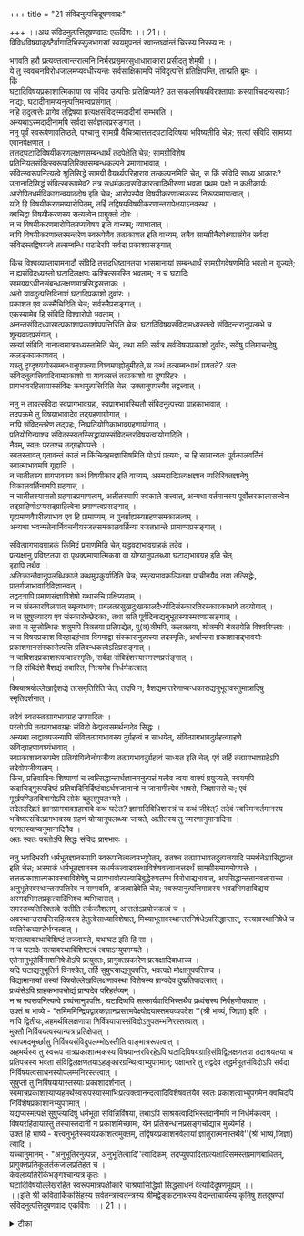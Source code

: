 +++
title = "21 संविदनुत्पत्तिदूषणवादः"

+++
।।अथ संविदनुत्पत्तिदूषणवादः एकविंशः ।। 21।।  
विविधविषयाकृष्टैर्वागादिभिस्सुलभागसां स्वयमुपनतं स्वान्तर्घ्वान्तं चिरस्य निरस्य नः ।  
  
भगवति हरौ प्रत्यक्तत्वान्तरात्मनि निर्भरप्रसृमरसुधाधाराकारा प्रसीदतु शेमुषी ।।  
ये तु स्ववचनविरोधजालमप्यवधीरयन्तः सर्वसाक्षिकामपि संविदुत्पत्तिं प्रतिक्षिपन्ति, तान्प्रति ब्रूमः ।  
किं   
घटादिविषयप्रकाशात्मिकाया एव संविद उत्पत्तिः प्रतिक्षिप्यते? उत सकलविषयविरक्तायाः कस्याश्चिदन्यस्याः? नाद्यः, घटादीनामप्यनुत्पत्तिमत्त्वप्रसंगात् ।  
 नहि तदुत्पत्तेः प्रागेव तद्विषया प्रत्यक्षसंविदस्मदादीनां सम्भवति ।  
 अन्यथाऽस्मदादीनामपि सर्वदा सर्वज्ञत्वप्रसङ्गात् ।  
 ननु पूर्वं स्वरूपेणावतिष्ठते, पश्चात्तु सामग्री वैचित्र्यात्तत्तद्घटादिविषया भविष्यतीति चेन्न; सत्यां संविदि सामग्र्या एवानपेक्षणात् ।  
 तत्तद्घटादिविषयीकरणलक्षणसम्बन्धार्थं तदपेक्षेति चेन्न; सामग्रीविशेष प्रतिनियतसंवित्स्वरूपातिरिक्तसम्बन्धकल्पने प्रमाणाभावात् ।  
 संवित्स्वरूपनित्यत्वे श्रुतिसिद्धे सामग्री वैयर्थ्यपरिहाराय तत्कल्पनमिति चेत्, स किं संविदि साध्य आकारः? उतानादिसिद्धं संवित्स्वरूपमेव? तत्र सधर्मकत्वसविकारत्वादिभीरुणा भवता प्रथमः पक्षो न कक्षीकार्यः . आरोपितधर्मविकारान्वयाददोष इति चेन्न; आरोपस्यैव विषयीकरणात्मकस्य निरूप्यमाणत्वात् ।  
 यदि हि विषयीकरणमप्यारोपितम्, तर्हि तद्विषयविषयीकरणान्तरापेक्षयाऽनवस्था ।  
 क्वचिद्वा विषयीकरणस्य सत्यत्वेन प्रागुक्तो दोषः ।  
 न च विषयीकरणमारोपितमप्यविषय इति वाच्यम्; व्याघातात् ।  
 नापि विषयीकरणान्तरमन्तरेण स्वरूपेणैव तत्प्रकाशत इति वाच्यम्, तत्रैव सामग्रीनैरपेक्ष्यप्रसंगेन सर्वदा संविदस्तद्विषयत्वे तत्सम्बन्धि घटादेरपि सर्वदा प्रकाशप्रसङ्गात् ।  
  
किंच विश्वव्याप्तायामनादौ संविदि तत्तदधिष्ठानतया भासमानायां सम्बन्धार्थं सामग्रीगवेषणमिति भवतो न युज्यते; न ह्यसंविदध्यस्तो घटादिलक्षणः कश्चित्समस्ति भवताम्; न च घटादिः सामग्रयऽधीनसंबन्धलक्षणमात्रसिद्धसत्ताकः ।  
 अतो यावदुत्पत्तिविनाशं घटादिप्रकाशो दुर्वारः ।  
 प्रकाशत एव कस्मैचिदिति चेन्न; सर्वस्मैप्रसङ्गात् ।  
 एकस्यामेव हि संविदि विश्वारोपो भवताम् ।  
 अनन्तसंविदध्यासात्प्रकाशाप्रकाशोपपत्तिरिति चेन्न; घटादिविषयसंविदामध्यस्तत्वे संविदन्तरानुपलम्भे च शून्यवादप्रसंगात् ।  
 सत्यां संविदि नानात्वमात्रमध्यस्तमिति चेत्, तथा सति सर्वत्र सर्वविषयप्रकाशो दुर्वारः, सर्वेषु प्रतिमाचन्द्रेषु कलङ्कप्रकाशवत् ।  
 यस्तु दृग्दृश्ययोस्सम्बन्धानुपपत्त्या विश्वमपह्नोतुमीहते,स कथं तत्सम्बन्धार्थं प्रयतते? अतः संविदनुत्पत्तिवादिनामप्रकाशो वा यावत्सत्तं तत्प्रकाशो वा दुष्परिहरः ।  
प्रागभावरहितायास्संविदः कथमुत्पत्तिरिति चेन्न; उक्तानुपपत्त्यैव तद्वत्त्वात् ।  
  
ननु न तावत्संविदा स्वप्रागभावग्रहः, स्वप्रागभावस्थितौ संविदनुत्पत्त्या ग्राहकाभावात् ।  
 तदपक्रमे तु विषयाभावादेव तद्ग्रहणायोगात् ।  
 नापि संविदन्तरेण तद्ग्रहः, निष्प्रतियोगिकाभावग्रहणायोगात् ।  
प्रतियोगिन्याश्च संविदस्स्वतस्सिद्धायास्संविदन्तरविषयत्वायोगादिति ।  
 नैवम्, स्वतः परतश्च तद्ग्रहोपपत्तेः ।  
स्वतस्तावत् एतावन्तं कालं न किंचिदहमज्ञासिषमिति योऽयं प्रत्ययः, स हि सामान्यतः पूर्वकालवर्तिनं स्वात्माभावमपि गृह्णाति ।  
 न चातीतस्य प्रागभावस्य कथं विषयीकार इति वाच्यम्, अस्मदादिप्रत्यक्षज्ञान व्यतिरिक्तज्ञानेषु त्रिकालवर्तिनामपि ग्रहणात् ।  
 न चातीतस्यासतो ग्रहणादप्रमाणत्वम्, अतीतस्यापि स्वकाले सत्त्वात्, अन्यथा वर्तमानस्य पूर्वोत्तरकालासत्त्वेन तद्ग्राहिणोऽप्यसद्ग्राहित्वेना प्रमाणत्वप्रसङ्गात् ।  
 गृह्यमाणवैपरीत्याभाव एव हि प्रामाण्यम्, न पुनर्ग्राह्यस्यग्रहणसमकालत्वम् ।  
 अन्यथा भवन्मतेनार्निवचनीयरजतसमकालवर्तिन्या रजतभ्रान्तेः प्रामाण्यप्रसङ्गात् ।  
  
संवित्प्रागभावग्राहकं किमिदं प्रमाणमिति चेत् यद्धवद्यभावग्राहकं तदेव ।  
 प्रत्यक्षानु प्रविष्टतया वा पृथक्प्रमाणात्मिकया वा योग्यानुपलब्ध्या घटाद्यभावग्रह इति चेत् ।  
 इहापि तथैव ।  
 अतिक्रान्तैवानुपलब्धिकाले कथमुपकुर्यादिति चेन्न; स्मृत्यभावकल्पितया प्राचीनयैव तया तत्सिद्धेः, प्रातर्गजाभावादिविज्ञानवत् ।  
 तद्वदत्रापि प्रमाणसंज्ञाविशेषो यथारुचि प्रक्षिप्यताम् ।  
 न च संस्कारविलयात् स्मृत्यभावः; प्रबलतरसुखदुःखकालदैर्ध्यादिसंस्कारतिरस्कारकाभावे तदयोगात् ।  
 न च सुषुप्त्यादय एव संस्कारोच्छेदकाः, तथा सति पूर्वदिनाद्यनुभूतस्यास्मरणप्रसङ्गात् ।  
 तथा च सुप्तोत्थितः शत्रुमपि मित्रतया प्रतिपद्येत, पु(त्र)त्रीमपि, कलत्रतया, श्रोत्रमपि नेत्रतयेति विश्वविप्लवः ।  
 न च विषयप्रकाश विरहादहंभाव विगमाद्वा संस्कारानुत्पत्त्या तदस्मृतिः, अर्थान्तरा प्रकाशासद्भावयोः प्रकाशमानसंस्कारोत्पत्ति प्रतिबन्धकत्वेऽतिप्रसङ्गात् ।  
 न चाविशदप्रकाशरूपत्वादस्मृतिः, सर्वदा संविदंशस्यास्मरणप्रसंङ्गात् ।  
 न हि संविदंशे वैशद्यं तवास्ति, नित्यमेव निर्धर्मकत्वात्   
।  
 विषयाश्रयोल्लेखाद्वैशद्ये तत्समृतिरिति चेत्, तदपि न; वैशद्यमन्तरेणाप्यन्धकाराद्यनुभूतवस्तुमात्रादिषु स्मृतिदर्शनात् ।  
  
तदेवं स्वतस्तत्प्रागभावग्रह उपपादितः ।  
 परतोऽपि तत्प्रागभावग्रहः संविदो वेद्यत्वसमर्थनादेव सिद्धः ।  
अन्यथा त्वद्वाक्यजन्यापि संवित्तत्प्रागभावस्य दुर्ग्रहत्वं न साधयेत्, संवित्प्रागभावदुर्ग्रहत्वग्रहणे संविद्ग्रहणावश्यंभावात् ।  
 स्वप्रकाशस्वरूपमेव प्रतियोगित्वेनोपजीव्य तत्प्रागभावदुर्ग्रहत्वं साध्यत इति चेत्, एवं तर्हि तत्प्रागभावग्रहेऽपि   
तदेवोपजीव्यताम् ।  
 किंच, प्रतिवादिनः शिष्याणां च त्वत्सिद्धान्तार्थज्ञानमनुत्पन्नं मत्वैव त्वया वाक्यं प्रयुज्यते, स्वयमपि कदाचिद्गुरूपदिष्टं प्रतिवादिनिर्दिष्टंवाऽर्थमजानानो न जानामीत्येव भाषसे, जिज्ञाससे चः; एवं मूर्खपण्डितविभागोऽपि लोके बहुलमुपलभ्यते ।  
तदेतदखिलं ज्ञानप्रागभावग्रहाभावे कथं घटेत? ज्ञानादिविधिशास्त्रं च कथं जीवेत्? तदेवं स्वस्मिन्वर्तमानस्य भविष्यत्संवित्प्रागभावस्य ग्रहणं योग्यानुपलब्ध्या जायते, अतीतस्य तु स्मरणानुमानादिना ।  
परगतस्याप्यनुमानादिनैव ।  
 अतः स्वतः परतोऽपि सिद्धः संविदः प्रागभावः ।  
  
ननु भवद्भिरपि धर्मभूतज्ञानस्यापि स्वरूपनित्यत्वमभ्युपेतम्, ततश्च तत्प्रागभावतदुत्पत्तयादि समर्थनेऽपसिद्धान्त इति चेन्न; अस्माकं धर्मभूतज्ञानस्य सधर्मकत्वादवस्थाविशेषवत्त्वात्तत्तदर्थं सामग्रीसमागमोपपत्तेः ।  
 तत्तत्प्रकाशात्मकावस्थाविशेषेषु च प्रागभावोत्पत्त्यादिबुद्धेरुपलम्भ विरोधाद्यभावात्, अपसिद्धान्ततानवताराच्च ।  
 अनुभूतेरवस्थान्तरापत्तिरेव न सम्भवति, अजत्वादेवेति चेन्न; स्वरूपानुत्पत्तिमात्रस्य भवदभिमताविद्यया अस्मदभिमतप्रकृत्यादिभिश्च व्यभिचारात् ।  
 समस्तव्यतिरिक्तत्वे सतीति तर्ककौशलम्, अन्ततोऽप्रयोजकत्वं च ।  
 अवस्थान्तरापत्तिराहित्यस्य हेतुत्वेसाध्याविशेषात्, मिथ्याभूतावस्थान्तरनिषेधेऽपसिद्धान्तात्, सत्यावस्थानिषेधे च व्यतिरेकव्याप्तेर्भग्नत्वात् ।  
यत्सत्यावस्थाविशिष्टं तज्जायते, यथाघट इति हि सा ।  
 न च घटादेः सत्यावस्थाविशिष्टत्वं त्वयाऽभ्युपगम्यते ।  
एतेनानुभूतेर्विनाशनिषेधोऽपि प्रत्युक्तः, प्रागुक्तप्रकारेण प्रत्यक्षादिबाधाच्च ।  
 यदि घटाद्यनुभूतिर्न विनश्येत्, तर्हि सुषुप्त्याद्यनुपपत्तिः, भवत्पक्षे मोक्षानुपपत्तिश्च ।  
 विद्यामानायां तस्यां विषयोल्लेखविलक्षणावस्था विशेषस्य प्राग्वदेव दुष्प्रतिपादत्वात् ।  
 प्रध्वंसेऽपि ग्राहकभावचोद्यं प्राग्वदेव परिहर्तव्यम् ।  
 न च स्वरूपनित्यत्वे प्रघ्वंसानुपपत्तिः, घटादिष्वपि सत्कार्यवादिभिस्तथैव प्रध्वंसस्य निर्वहणीयत्वात् ।  
 उक्तं च भाष्ये - "तमिममिन्द्रियद्वारकज्ञानप्रसरमपेक्ष्योदयास्तमयव्यपदेश ''(श्री भाष्यं, जिज्ञा) इति ।  
 नापि द्वितीयः,अहमर्थविलक्षणाया निर्विषयायास्संविदोऽनुपलम्भनिरस्तत्वात् ।  
 मुक्तौ निर्विषयत्वस्यान्यत्र प्रतिक्षेपात् ।  
स्वापमदमूर्च्छासु निर्विषयसंविदुपलम्भोऽस्तीति वाङ्मात्ररूपत्वात् ।  
 अहमर्थस्य तु स्वरूप मात्रप्रकाशात्मकस्य विषयान्तरविरहेऽपि घटादिविषयग्राहिसंविद्विलक्षणतया तदाश्रयतया च प्रतिपन्नस्य भवता संविद्विलक्षणतयाऽहङ्कारग्रन्थित्वाभ्युपगमात्; पक्षान्तरे तु तद्वदेव तद्धर्मभूतसंविदोऽपि सर्वदा निर्विषयत्वसाधनस्योपलम्भनिरस्तत्वात् ।  
 सुषुप्तौ तु निर्विषयायास्तस्याः प्रकाशादर्शनात् ।  
 स्वमात्रप्रकाशस्याप्यहमर्थस्वरूपस्यास्माभिःप्रत्यक्त्वानन्दत्वादिविशेषवत्तयैव स्वतः प्रकाशत्वाभ्युपगमेन क्वचिदपि निर्विशेषप्रकाशानभ्युपगमात् ।  
 यद्यप्यस्मत्पक्षे सुषुप्त्यादिषु धर्मभूता संविन्निर्विषया, तथाऽपि साश्रयत्वादिभिस्तदानीमपि न निर्धर्मकत्वम् ।  
 विषयरहितायास्तु तस्यास्तदानीं न प्रकाशमिच्छामः, येन प्रतिसन्धानप्रसङ्गचोद्यान्न मुच्येमहि ।  
 उक्तं हि भाष्ये - यत्त्वनुभूतेस्स्वयंप्रकाशत्वमुक्तम्, तद्विषयप्रकाशनवेलायां ज्ञातुरात्मनस्तथैवे''(श्री भाष्यं,जिज्ञा) त्यादि ।  
यच्चानुमानम् - "अनुभूतिरनुत्पन्ना, अनुभूतित्वादि''त्यादिकम्, तदप्युपपादितप्रत्यक्षादिसमस्तप्रमाणबाधितम्, प्रागुक्तप्रतिकूलर्तकजालप्रतिहंत च ।  
 केवलव्यतिरेकिभङ्गश्चान्यत्र कृतः ।  
 घटादिविषयोल्लेखरहित स्वरूपमात्रपक्षीकारे चाश्रयासिद्धिर्वा सिद्धसाधनं वेत्यादिदूषणमूह्यम् ।।  
।।इति श्री कवितार्किकसिंहस्य सर्वतन्त्रस्वतन्त्रस्य श्रीमद्वेङ्कटनाथस्य वेदान्ताचार्यस्य कृतिषु शतदूषण्यां संविदनुत्पत्तिदूषणवादः एकविंशः ।। 21 ।।

<details><summary>टीका</summary>

पूर्ववादे प्रतिज्ञादिजन्यज्ञानविषयतया चाऽननुभाव्यत्वं निराकृतं । तदनुपपन्नं । अनुभूतेरूत्पत्तिविनाशयोर भावेन प्रतिज्ञादीनामनुभवाजनकत्वादित्याक्षेप संगतिमपेक्षयोत्पत्ति विनाशौ निरूपयन् वादार्थं संगृह्णातिविविधेति। विषयाः शब्दादयः । वागदीत्यादिशब्देन चक्षुरादीन्युच्यन्ते । चिरस्य विभर्ति प्रतिरूपकमन्यथा अचिरेणेत्यर्थः । प्रत्यक्त्तत्वं जीवः । तस्यान्तरात्मा - परमात्मा - ""यस्यात्मा''(बृह - 5 - 7 - 22 ) इति श्रुतेः ।प्रसृमरता - प्रसरणशीलता प्रसरणनिरूपावस्था योगित्वेनोत्पत्त्यवगमात् वादार्थस्सूचितः ।।
ये पुनरिति। प्रतिवादिनश्शिष्याणा चेत्यादिना वक्ष्यमाण स्ववचनविरोधः घटादिविषयप्रकाशात्मिकाया इति।अहमर्थधमर्भूताया इति। विवक्षितं तेन तदभिमतसंविदो घटादिप्रकाशात्मकत्वेपि कोट्यंतराद्भेदः सकल विषयः ।विरक्ताकारा इति। स्वत इति शेषः अनहमर्थधर्मायाः निर्धर्मकाया निराश्रयाया इत्यर्थः । अनुवृत्तिप्रसंगमुपपादयतिन हीति। विषयप्रागभावकाले ईश्वरयोगिव्यतिरिक्तानां सन्निकर्षाभावात् प्रत्यक्षं न संभवतीत्यर्थः । ईश्वरप्रतीतिवदस्मदादीप्रतीतेरपिनुत्पन्नविषयतास्त्वित्याशंक्य तथा सति कारणापेक्षाविरहात् सर्वदा सर्वेषां सर्वज्ञतास्यात् इत्याहअन्यथेति। ननु पूर्वं घटादिविषयकत्व रहिता संवित् तत्तद्विषयेंद्रिय सन्निकर्षादिसामग्रीवशात्तत्तद्घटादि विषया भविष्यतीति शंकतेनन्विति।किं सामग्री वैचित्र्यं यद्घटादि विषयकं ज्ञानमुत्पद्यते उत विषयीकरणलक्षण संबंधः । नाद्य इत्याहसत्यामिति।द्वितीय्यमाशंकतेतत्तदिति। तत्तत्प्रत्यक्षादि सामग्रयनन्तरं साक्षात्करोमीत्यन्वयादिदर्शनात् संविदर्थत्व कल्पनमेव सामग्र्यायत्तं । न तु संबंधांतरमपि कल्पयित्वा तदर्थत्वकल्पनमित्याहनेति। ननु नहि""द्रष्टुर्दृष्टेर्विपरिलोपो विद्यते'' ""न विज्ञातुर्विज्ञाते र्विपरिलोपो विद्यते'' ""प्रकाश्यन्ते न जन्यन्ते'' (विष्णुध.104 अ)इत्यादिभिः संविदो नित्यत्वावगमादन्वय व्यतिरेकावपि स्वरूपातिरिक्त संबंधादिकल्पनीयं तावतापि सामग्र्यासार्थक्यमेवेति शंकतेसंविदिति।किमिति संबंध इति।शेषः ।साध्याकारोऽपि श्यामिकेव धर्मोवास्यात् क्षीरस्य दधिभाव इव विकाराे वास्यात् उभयथापि न संभवतीत्याहतत्रेति।आदिशब्देनाेत्पत्यादिः ।धर्मविकाराददोष इति। वेदाः प्रमाणमितिवन्निरूप्यमाणत्वात् निरूपणेन विचारेण निरस्यत्वादित्यर्थः । पर्यायेण गच्छति पर्याययतीतिवत्""प्रातिपदिकात्धात्वर्थ'' इति णिच्। निरासप्रकारं दर्शयतियदि हीति। आरोपविषयत्वमारोपितत्वं ।तथा चारोपितस्य विषयीकरणस्य विषयीकरणान्तरमपेक्षितं तन्मिथ्याभूतं सत्यं वा नाद्य इत्याहविषयीकरणमिति।तद्विषयीकरणान्तरापेक्षयेति। आरोपित प्रथम विषयीकरणान्तरापेक्षया इत्यर्थः ।न प्रागुक्तो दोष इति। किन्त्वपसिद्धान्त इति शेषः । यद्वा सत्यत्वेन सत्यतया प्रागुक्तोदोषः सामग्र्य एव नापेक्षणादित्युक्तो दोष इत्यर्थः ।व्याघातादिति। आरोपितत्वं नाम आरोपविषयं तस्या विषयत्वोक्तौत इत्यर्थः । ननु संवित् घटादि प्रकाश एव विषयीकरणमपेक्षते । न तु विषयीकरणेपि स्वरूपस्यैव तत्प्रकाशात्मकत्वादिति शंकतेनापीति।तत्रैवेति। विषयीकरणविषये सामग्रीनरैरपेक्ष्यान्नित्यभूतायास्संविदः सर्वदा तद्विषयत्वे विषयीकरणस्य सर्वदाभानात् विषयभानं विना तद्भानायोगात् घटादीनामपि सर्वदा भानप्रसंग इत्यर्थः ।
किंच विश्वव्याप्तायां नित्यायां च सर्व देशकालवर्तिपदार्थाधिष्ठानत्वयोग्यायां संविदि प्रयंचाध्यासं अवोचः । अस्मिन्कल्पे अहमर्थधर्मभूतायां तादृश्यां संविदि अध्यासो वाच्यः । तदतिरिक्तसंविदध्यासे एतत्संविदाभानायोक्तः । ततश्चाधिष्ठान भूतयया तया संविदा घटादीनां भानावश्यंभावात् कादाचित्कसंबंधापेक्षाविरहात् न तदर्थं सामग्र्यपेक्षेत्याहकिं चेति। नन्वधिष्ठान भूतायापि संविदा सामग्रयधीनसंबंधदशायामेव घटादिर्भासते नान्यथेत्यत्राहन चेति। मिथ्यार्थस्यभाने नियतसत्ताकत्वात् घटादेसन्निकृष्टदशायामेव त्वं स्यात् नान्यथा । तच्च प्रमाणविरुद्धमित्यर्थः । ननु ""दृष्टिसृष्टि'' पक्षोऽस्माभिरभ्युपगम्यत इति चेत् तदत्यंताभावगतं दृष्टि शब्देन किं चैतन्यं विवक्षितं उत चक्षुः स्सन्निकर्षादिः । पूर्वत्र सर्वदासत्वप्रसंगात् । उत्तरत्र चक्षुरादेरपि सृष्ट्ययोगेन सृष्ट्यनुपपत्तेरित्यादि दोषबाहुळयादिति भावः ।अत इति। यत एव मध्यस्तो घटादिः प्रतीति नियतसत्ताकोधिष्ठानमात्रभावस्य बाध इत्यर्थः ।कस्मैचिदिति। ईश्वरादेवेत्यर्थः ।सर्वस्मै इति। अविशेषादिति भावः । अविशेषमुपपादयतिएकस्यामिति। अहमर्थधर्मभूत संविदि सर्वासामर्थानामेकैवेति भावः । ननूक्तदोषपरिहारायानंतास्संविदस्स्वी क्रियन्ते ततश्च यस्य यस्यां संविदि योऽर्थोध्यस्यति तस्य तया संविदा अर्थो भासते इतिप्रकाशाप्रकाशोपपत्तिरिति शंकते ।अनन्तेति। संवित्स्वाध्यासः संविद ध्यासः । अद्वैतावदिनात्वया संविदानन्तमध्यासेन वाच्यं अन्यथा अद्वैतभंगप्रसंगात् । ततश्चात्रैवं विकल्पः किं संविदामेवमध्यासः उत तस्यां नानात्वस्येति आद्यं दूषयति 
।घटादीति। घटादिसंविदां पूर्वमभावादधिष्ठानत्वायोगात्तदतिरिक्तसंविदोनुपलंभनिरस्तत्वात् अधिष्ठानांतरा भावात् निरधिष्ठानाध्यसे च शून्यवादतापत्तिरित्यर्थः ।द्वितीयं कल्पमाशंकते ।सत्यामिति। भेदाध्यासेऽपि घटादिविषयकज्ञानस्य सर्वगतस्य अनपायात् सर्वत्र सर्वविषयप्रकाशो दुर्वार इत्याह ।तथासतीति। ननु चंद्र भेदाध्यासे सति यथा सव्यदक्षिणव्यवस्था तथा घटविषयत्वतदविषयत्वव्यवस्थाप्युपपद्यत एवेत्याशंक्याह ।सर्वेष्विति। प्रतीयमानधर्मविरोधिधर्माध्यासएव तयोर्धर्मयोः परस्परत्यान्ता भावसमानाधिकरणतया परस्परं भिन्नाश्रयन्वेन व्यवस्थया प्रतीतिरूपपद्यते ।नत्वन्यथापि । तथा सति कळंकचंद्रत्वादेरपि व्यवस्था प्रसंगात् । घटविषयकत्वपटविषयकत्वादिकंच न परस्परं विरोधि समूहालंबने तदुभययादर्शनात् तथाच प्रतीतिव्यवस्थाया एव दुरूपपादत्वे कुत एकस्मिन्नधिष्ठानेऽध्यस्यमानयोरर्थयोव्यवस्थेति भावः । विषयीकरणलक्षणसंबंधस्य सामग्र्यधीनत्वेदृग्दृश्यसंबंधानुपपत्त्या विश्वमिथ्यत्वकथनं संगतं स्यादित्याह ।यस्त्विति। अन्यथेत्यारभ्योक्तमुपसंहरति ।अत इति। यत एवं घटादिविषयस्वप्रकाशस्य कादाचित्कत्वमुपपत्त्ययोग्यं अत इत्यर्थःयावत्सत्तमिति।यावत्संवित्सत्तमित्यर्थः । ज्ञानस्य नित्यस्यापि विषयसत्त्वदशायामेव तत्प्रकाशत्वस्य तैरंगीकारादिति भावः ।उक्तानुपपत्त्यैवेति। कादाचित्कविषयप्रकाशान्यथानुपपत्तेत्यर्थः ।
संविद इति। प्रत्यक्षसंविदइत्यर्थः । शेषे षष्ठी । किं प्रागभावं वर्तमानं गृह्णाति किं वा अवर्तमानं । नाद्य इत्याहप्रागभावसिद्धाविति। द्वितीयेत्वाह ।तदपक्रम इति। प्रतियोगिग्रहणमप्यस्त्वित्यत्राह ।प्रतियोगिन्याश्चेति। अवेद्यत्वादिति भावः । संवित्प्रागभावस्य प्रतियोगिग्राह््यत्वमुपपादयति ।स्वतस्तावदिति। ज्ञानमात्राभावग्राहकस्य स्वभावग्राहकत्वस्यापि भावादिति भावः ।अस्मादादिति। नचप्रत्यक्षे तथा नियम इति वाच्यं । अप्रयोजकत्वादिति भावः । किं सर्वकालासत्वमप्रामाण्यप्रयोजकं उत असत्वमात्रं नाद्य इत्याह ।अतस्तस्यापीति। द्वितीये आह ।अन्यथेति। अन्यथाभाववन्मत इति । इदं रजतमित्यत्र शुक्तौ रजतस्योत्पत्यंगीकारादिति भावः ।
संवित्प्रागभावे संवित्प्रागभावग्राहीदं प्रत्यक्षादिषु किं प्रमाणमित्यर्थः ।इहापि तथैवेति। समस्समाधिरिति भावः । ननु यद्यपि प्रत्यक्षसामग्र्यनुप्रविष्टतया स्वतंत्रयावानुपलब्ध्योत्पन्ने न संविदंतरेण नेदानीं घटं साक्षात्करोमीत्याकारे संविदंतरस्याभावो गृहीतुं शक््यते । तथाप्यतीतकालीनप्रागभावस्य तत्कालीनानुपलब्ध्या कालांतरग्रहो नोपपद्यत इत्याशंकते ।अतिक्रांतैवेति। यद्यपि स्वकाले ग्रहणमात्रादपि ग्रहणानुपपत्तिनिबंधनः प्रागभावनिरासः परिहृत एव तथापि कालांतरे ग्रहणसंभवमुपपादयन् परिहरतिनेति। संवित्तत्कालीनतया नोपलब्धा तत्कालीनतया अस्मर्यमाणत्वादित्यनुपलब्धौ अनुमितायां अहं तदा संविदभाववान् तदानीं तदुपलब्धिमत्वात् इति तल्लिंगकानुमानेन संविदभावसिद्धेरित्यर्थः । ननु प्रातर्गजाभावादिस्थले अनुपलब्धि प्रमाणेनैव अस्माकमर्थसिद्धिः । त्वया अर्थापत्यनंगीकारात् कथं सविदभावसिद्धिरित्यत्राह ।तद्वदत्रापीति।यथाप्रातर्गजा भावादितिविज्ञानस्थले कार्यानुसारात् करणे आवश्यके तस्मिन् अन्यथारुच्यनुपलब्ध्यादि संज्ञा प्रक्षिप्यते एवमिहाप्येतार्वंतंकालं अमुं नाज्ञासिषं इत्याकारज्ञानलक्षणकार्यानुसारात् क्लृप्ते करणे यथारूचि संज्ञा प्रक्षिप्यतां प्रमाणस्वरूपदुरपह्नवमेवेत्यर्थः । ननु यत्रानुभूतेपि संस्कारविनाशात् स्मरणं तत्र व्यभिचार इत्याशंक्याह ।नच संस्कारेति। व्यभिचारइति शेषः ।तदयोगादिति। संस्कारनाशायोगादित्यर्थः । तथा च तादृशसंस्कारविनाशा भावविशिष्टास्मरणं हेतुरिति न व्यभिचार इति भावः । नन्वेवं पूर्वदिनानुभवानुमानं न स्यात्सुषप्त्यादेस्संस्कारविनाशकस्य सत्वेन संस्कारविनाशकाभावविशिष्टस्मरणस्याभावादित्याशंक््य परिहरति (संस्कारानुत्पत्तेः ततश्च तत्र व्यभिचार इत्याशंक्य) ।नचेति। ननु सुषुप्तौ तावत् संविदनुभूयते । नच सा तत्कालीनतया पश्चात् समर्थ्यते । तदस्मरणं च अहंप्रत्ययविगमाद्विषयावच्छेदविगमाच्च संस्कारानुत्पत्तेः। ततश्च तत्र व्यभिचार इत्याशंक्य परिहरति ।न च विरहेति।अर्थांतरेति। यदि सुषुप्तौ संविदन्वभविष्येत तद्विषयसंस्कारो प्रपत्स्येत । न च तत्राहंप्रत्ययविगमस्य विषयावच्छेदविरहस्य च संस्कारानुत्पत्ति प्रयोजकत्वं । तथा सति घटाननुभवस्य पटाभावस्य चानुभूतकुड्य संस्कारप्रतिबंधकत्वप्रसंगादतस्तत्र संविदोऽननुभव एवेति न व्यभिचार इति भावः । ननु न तत्र स्मृत्यभावेन संविदननुभवः त्वया साधयितुं शक्यते । सौषुप्तिकसंविदनुभवस्य निर्विकल्पकवदविशदतया संस्कारानुत्पत्तेरेवास्मरणोपपत्तेरितत्याशंक्य परिहरति ।नचेति।नहीतिआपरोक्ष्यलक्षण वैशद्यस्य सुषुप्तावपि सत्वात् । तदानीं विद्यमानस्य त्वन्मतेनिर्धर्मकतयेकिमप्यभावादित्यर्थः । ननु विषयाश्रयविशिष्टतया संविदुल्लेखो वैशद्यं । तच्च सुषुप्तौ नास्त्येव ।नचैवं सति सधर्मकत्वमपीत्याशंकते ।विषयाश्रयेति।अंधकारादिति। विरप्यालोक सहितांधकारादिषु देवदत्तस्य तद्धर्मभूत दंडादेरप्य 
विशदावभासोऽस्ति । ततस्मृतिश्चेति भावः ।
अन्यथेति। संविद्ग्रहणाभावे प्रागभाव ग्रहणाभावस्य त्वयैवोकत्वादिति भावः । एवमपि संविदःप्रागभावस्सिद्ध एवेति परस्य व्याघातस्सुस्पष्टः । तथाप्यत्यंताज्ञाततासूचनाय दूषणांतरमाह ।एवं तर्हीति।अनुपपन्नं मत्वेति। अन्यथावैयर्थ्यशंकया परबोधे प्रवृत्तिर्नस्यादिति भावः । न जानामीति पुनरुपदेशे जानामीत्यपि तस्मात्प्रागभावो गृह्यत इति भावः ।एवं मूर्खेति। तस्यैव शास्त्राध्ययने सति पिंडतत्वाज्ञानप्रागेव मौर्ख्यमिति भावः ।ज्ञानादिति। ज्ञानस्योत्पत्त्यभावे आज्यावेक्षणादिविधि शास्त्रमुच्छिद्येत ज्ञानार्थश्रवणादितिनेक्षे तोद्यंतंमादित्यादिनिषेध शास्त्रं चोच्छिद्येतेत्यर्थः ।
अस्माकमिति। स्वरूपनित्यत्वं हि सिद्धांतः । तथा चावस्थारूपविकारांगीकारात्सर्वमुपपद्यते । निर्धर्मवादिनस्तवे तु नकथंचिदपीति भावः । नन्ववस्थावत्वेनापि न निर्वहति । अनुभूतिर्निर्विकारा अनुभूतित्वादिति शंकते ।अनुभूतेरिति। अत्र किमजऽत्वं स्वरूपानुवृत्तिमात्रं यद्वा अवस्थाराहित्वं नाद्य इत्याह ।स्वरूपानुवृत्तिमात्रस्येति। क्वचित्स्वरूपानुवृत्तिमात्रस्येति । दृश्यते यत्र यत्र व्यभिचारः तत्सर्वव्यतिरिक्तत्वे सतीति विशेषयिष्याम इति चेत्तत्राह ।समस्ततेति। द्वितीये आह ।अवस्थांतरेति। ननु सत्यमिथ्यावस्थयोरन्य तराभावस्साध्यं । अन्यतराभावो हेतुरिति न साध्याविशेष इति चेत्तत्र किंमिथ्याभूतावस्था भावस्साध्यः किं परमार्थावस्थाभाव इति विकल्पमभिप्रेत्य आद्ये आह ।मिथ्याभूतेति।द्वितीयं दूषयतिसत्येति। अन्वयव्याप्तिस्तु प्रतियोग्यप्रसिद्धया साध्याप्रसिद्धया न शंकार्हापीति भावः ।एतेनेति। अविद्यादिषु व्यभिचार प्रदर्शनेन अनुभूतिर्विनाशरहिता अजत्वादित्यादि विनाशनिषेधानुमानं निरस्तमित्यर्थः । दूषणांतरमाहप्रागुक्तेति। अतः स्वतः परतोऽपि सिद्धः संविदः प्रागभाव इत्यत्र प्रत्यक्षादिबाधस्य फलितत्वात् प्रागुक्ततोक्तिः । असाधारणदोषमाह ।तत्पक्षइति। तदुभयमुपपादयति ।विद्यामानायामिति। विषयोल्लेख विलक्षणावस्था विषयोल्लेखराहित्य सुषुप्तिमोक्षोऽपि तादृशः । तथाच संविदोनिर्धर्मकतया विषल्लेखावस्थायामसंवित्स्वरूपत्वागंतुकत्वाभावात्संवित्सत्वे विषयोल्लेख स्याप्यावश्यकतया तद्विरहलक्षणा सुषुप्त्यादिदुर्भणमित्यर्थः ।न च स्वरूपनित्यत्व इति। सिद्धांत इति शेषः ।।तदैवेति। उत्पत्तिवेदव विनाशस्याप्यवस्थामादाय भाष्ये निर्वहणादित्यर्थः । अस्य वादस्योपक्रमे किं घटादि विषयप्रकाशात्मिकाया एव संविदः उत्पत्तिः प्रतीक्ष्यते उत संकल्पविषयविरक्तायाः कस्यचिदन्यस्या इति कल्पेद्वितीयकोटिं दूषयति ।नापि द्वितीय इति। किं सा संविदहमर्थविलक्षणो यद्वा अहमर्थ एव । नाद्य इत्याह ।अहमर्थेति। ननु मुक्तौ निर्विषया संविदस्तीत्यत्राह ।मुक्ताविति। अहमर्थातिरिक्तायां संविदि निर्विषयत्वस्य वादांतरेप्रतिक्षिप्तत्वादित्यर्थः ।वाङ्मात्ररूपत्वादिति। अहमर्थातिरिक्तज्ञानमात्र निषेधस्यैव नकिंचिदहमवेदिषमिति प्रतीतेरिति भावः । द्वितीयं दूषयति ।अहमर्थस्यत्विति। परैर्घटादिविषयग्राहित्वा भावात् संविदाश्रयत्वाच्चाहमर्थस्योक्तेरिति भावः । ननु त्वयाहमर्थस्य निर्विषयसंविद्रूपत्वांगीकारात् त्वन्मतानुसारेण तद्दृष्टांतीकृत्याहमर्थधर्मत्वेनाभ्युपगतायावस्तुतो निराश्रयायास्संविदोनिर्विषयत्वं प्रसाध्य तस्याः उत्पत्तिः प्रतिक्षेप्यते इत्यत्राह ।पक्षांतरे त्विति।अहमर्थस्यांतः करणभिन्नत्वपक्ष इत्यर्थः । किं संविदः सर्वदानिर्विषयत्वं प्रसाध्यते उत सुषुप्त्यादौनाद्यइत्याह ।तद्वदेवेति। द्वितीयं दूषयति ।सुषुप्ताविति। त्वन्मते संविदः सर्वदा स्वप्रकाशत्वानभ्युपगमात् सुषुप्तौ निर्विषया संविदस्तीति चेत्तस्यास्तदानीं प्रकाशावश्यकत्वेन तदनुसंधान प्रसंग इति भावः ।वस्तुतोऽहमर्थस्य निर्विषयत्वं सिद्धमिति दृष्टांतासिद्धिरित्याह ।स्वमात्रेति। मात्रचा घटादि विषयव्यावृत्तिः ।नन्वस्माभिर्यादृशी संविदिष्यते तया तादृशी सुषुप्त्यादावभ्युपगम्यत एवेत्यत्राह ।यद्यपीति। सुषुप्तौ निर्विषयत्वांगीकारेपि न त्वदभिमत निराश्रयनिर्विषयनिर्धर्मकाहमर्थविलक्षणो संविदसिद्धौ येन तस्या अनादित्वं साध्यतेति भावः । ननु सुषुप्तौ निर्विषया संविदिष्यते तर्हि तस्यास्तदानी प्रकाशमानत्वात्तदुत्तरकालं तदनुसंधानं तवापि स्यादित्यत्राह ।विषयरहितायास्त्विति।प्रागुक्तेति। अतो यावदुत्पत्ति नाशं घटादेः प्रकाशप्रसंगो दुर्वार इत्यादिभिरित्यर्थः ।अन्यत्रेति। न्यायपरिशुद्ध्यादावित्यर्थः । विषयोल्लेख रहितस्य सार्वकालिकत्वे आश्रयासिद्धिः । कादाचित्कत्वे धर्मभूतज्ञानस्य तादृशस्य सुषुप्तौ सिद्धत्वात् सिद्धसाधनमित्याह ।घटादीति। आदिपदेन निश्चित साध्यवतद विद्या दिव्यावृत्तेरसाधारव्यं विवक्षितं ।
वत्सजलधिकौस्तुभ नृसिंहगुरु सुतेन सिंहदेवेन कृतायां शतदूषणीटीकायां एकविंशः समाप्तः ।
</details>

